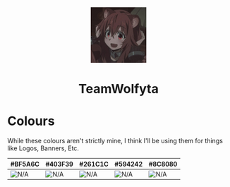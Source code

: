<div align="center">
  <a href="https://teamwolfyta.xyz"><img src="./assets/profile-picture.jpg" height="25%" width="25%"></a>
  <h1>TeamWolfyta</h1>
</div>

# Colours

While these colours aren't strictly mine, I think I'll be using them for things like Logos, Banners, Etc.

| #BF5A6C                                              | #403F39                                              | #261C1C                                              | #594242                                              | #8C8080                                              |
| ---------------------------------------------------- | ---------------------------------------------------- | ---------------------------------------------------- | ---------------------------------------------------- | ---------------------------------------------------- |
| ![N/A](https://via.placeholder.com/50/BF5A6C/BF5A6C) | ![N/A](https://via.placeholder.com/50/403F39/403F39) | ![N/A](https://via.placeholder.com/50/261C1C/261C1C) | ![N/A](https://via.placeholder.com/50/594242/594242) | ![N/A](https://via.placeholder.com/50/8C8080/8C8080) |

